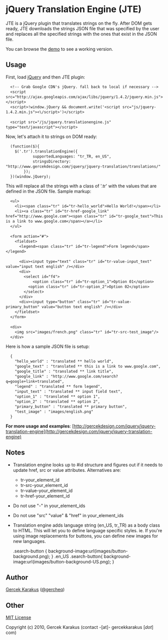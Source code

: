 # jQuery Translation Engine (JTE) 

JTE is a jQuery plugin that translates strings on the fly. After DOM gets ready, 
JTE downloads the strings JSON file that was specified by the user and replaces
all the specified strings with the ones that exist in the JSON file. 

You can browse the [demo](http://gercekdesign.com/jquery/jquery-translation-engine) to see a working version.

## Usage

First, load [jQuery](http://jquery.com/) and then JTE plugin:

      <!-- Grab Google CDN's jQuery. fall back to local if necessary -->
      <script src="http://ajax.googleapis.com/ajax/libs/jquery/1.4.2/jquery.min.js"></script>
      <script>!window.jQuery && document.write('<script src="js/jquery-1.4.2.min.js"><\/script>')</script>
    
      <script src="/js/jquery.translationengine.js" type="text/javascript"></script>


Now, let's attach it to strings on DOM ready:

    
      (function($){ 
        $('.tr').translationEngine({
  				supportedLanguages: "tr_TR, en_US",
  				stringsDirectory: "http://www.gercekdesign.com/jquery/jquery-translation/translations/"
  			});
      })(window.jQuery); 
    


This will replace all the strings with a class of '.tr' with the values that are defined in the JSON file. Sample markup:

      <ul>
      	<li><span class="tr" id="tr-hello_world">Hello World!</span></li>
      	<li><a class="tr" id="tr-href-google_link" href="http://www.google.com"><span class="tr" id="tr-google_text">This is a link to www.google.com</span></a></li>      
      </ul>

      <form action="#">
        <fieldset>
          <legend><span class="tr" id="tr-legend">Form legend</span></legend>
  
          <div><input type="text" class="tr" id="tr-value-input_text" value="input text english" /></div>  
          <div>
          	<select id="f4">
          		<option class="tr" id="tr-option_1">Option 01</option>
              <option class="tr" id="tr-option_2">Option 02</option>
            </select>
          </div> 
          <div><input type="button" class="tr" id="tr-value-primary_button" value="button text english" /></div> 
        </fieldset> 
      </form>

      <div>
        <img src="images/french.png" class="tr" id="tr-src-test_image"/>
      </div>


Here is how a sample JSON file is setup:

      { 
        "hello_world" : "translated ** hello world",
        "google_text" : "translated ** this is a link to www.google.com",
        "google_title" : "translated ** link title",
        "google_link" : "http://www.google.com/search?q=google+link+translated",
        "legend" : "translated ** form legend",
        "input_text" : "translated ** input field text",
        "option_1" : "translated ** option 1",
        "option_2" : "translated ** option 2",
        "primary_button" : "translated ** primary button",
        "test_image" : "images/english.png"
      }


**For more usage and examples**: [http://gercekdesign.com/jquery/jquery-translation-engine](http://gercekdesign.com/jquery/jquery-translation-engine)


## Notes
* Translation engine looks up to #id structure and figures out if it needs to update href, src or value attributes. Alternatives are:
  - tr-your_element_id
  - tr-src-your_element_id
  - tr-value-your_element_id
  - tr-href-your_element_id

* Do not use "-" in your_element_ids
* Do not use "src" "value" & "href" in your_element_ids
* Translation engine adds language string (en_US, tr_TR) as a body class to HTML. This will let you to define language specific styles. ie. If you're using image replacements for buttons, you can define new images for new languages. 

  .search-button { background-image:url(images/button-background.png); }
  .en_US .search-button{ background-image:url(images/button-background-US.png); }
  
 
## Author

[Gercek Karakus](http://www.gercekkarakus.com) ([@gercheq](http://twitter.com/gercheq))

## Other

[MIT License](http://www.opensource.org/licenses/mit-license.php)

Copyright (c) 2010, Gercek Karakus (contact -[at]- gercekkarakus [*dot*] com)
